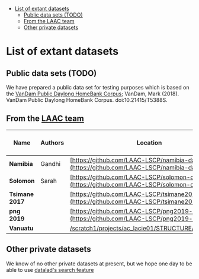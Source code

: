 - [List of extant datasets](#list-of-extant-datasets)
  - [Public data sets (TODO)](#public-data-sets-todo)
  - [From the LAAC team](#from-the-laac-team)
  - [Other private datasets](#other-private-datasets)


# List of extant datasets

## Public data sets (TODO)

We have prepared a public data set for testing purposes which is based on the [VanDam Public Daylong HomeBank Corpus](https://homebank.talkbank.org/access/Public/VanDam-Daylong.html); VanDam, Mark (2018). VanDam Public Daylong HomeBank Corpus. doi:10.21415/T5388S.



## From the [LAAC team](https://lscp.dec.ens.fr/en/research/teams-lscp/language-acquisition-across-cultures)


| Name | Authors | Location | Recordings | Audio length (hours) | Status |
|------|---------|----------|------------|----------------------|--------|
| **Namibia** | Gandhi | [https://github.com/LAAC-LSCP/namibia-data](https://github.com/LAAC-LSCP/namibia-data) | 113 | 1449 | ready | 
| **Solomon** | Sarah | [https://github.com/LAAC-LSCP/solomon-data](https://github.com/LAAC-LSCP/solomon-data) | 388 | 5954 | ready | 
| **Tsimane 2017** |  | [https://github.com/LAAC-LSCP/tsimane2017-data](https://github.com/LAAC-LSCP/tsimane2017-data) | 41 | 556 | validation | 
| **png 2019** |  | [https://github.com/LAAC-LSCP/png2019-data](https://github.com/LAAC-LSCP/png2019-data) | 51 | 760 | ready | 
| **Vanuatu** |  | [/scratch1/projects/ac_lacie01/STRUCTURE/raw/vanuatu](/scratch1/projects/ac_lacie01/STRUCTURE/raw/vanuatu) | 53 | 289 | raw | 



## Other private datasets

We know of no other private datasets at present, but we hope one day to be able to use [datalad's search feature](http://docs.datalad.org/en/stable/generated/man/datalad-search.html)